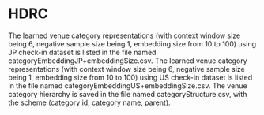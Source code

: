 # HDRC
The learned venue category representations (with context window size being 6, negative sample size being 1, embedding size from 10 to 100) using JP check-in dataset is listed in the file named categoryEmbeddingJP+embeddingSize.csv.
The learned venue category representations (with context window size being 6, negative sample size being 1, embedding size from 10 to 100)  using US check-in dataset is listed in the file named categoryEmbeddingUS+embeddingSize.csv.
The venue category hierarchy is saved in the file named categoryStructure.csv, with the scheme (category id, category name, parent).
